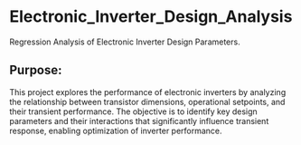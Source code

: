 # Electronic_Inverter_Design_Analysis
Regression Analysis of Electronic Inverter Design Parameters.

## Purpose:
This project explores the performance of electronic inverters by analyzing the relationship between transistor dimensions, operational setpoints, and their transient performance.
The objective is to identify key design parameters and their interactions that significantly influence transient response, enabling optimization of inverter performance.
